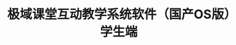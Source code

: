 ﻿---
id: 201
title: "极域课堂互动教学系统软件（国产OS版）学生端"
weight: 201
version: "2.7.3605-1.0.101+10751gch2024"
updateTime: "2024-03-18T09:14:22"
debName: "http://113.24.212.22:8090/upload/file/mythware-cms-student_2.7.3605-1.0.101+10751gch2024_loongarch64.deb"
debSize: "41.7 MB"
command: "/opt/mythware/classroom-management/Student"
---

